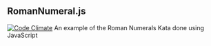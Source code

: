 RomanNumeral.js
-------------
[![Code Climate](https://codeclimate.com/github/joelbyler/roman_numeral.js.png)](https://codeclimate.com/github/joelbyler/roman_numeral.js)
An example of the Roman Numerals Kata done using JavaScript
